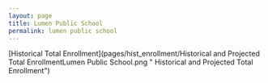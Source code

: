 ```yaml
---
layout: page
title: Lumen Public School
permalink: lumen public school
---
```



[Historical Total Enrollment](pages/hist_enrollment/Historical and Projected Total EnrollmentLumen Public School.png " Historical and Projected Total Enrollment")

